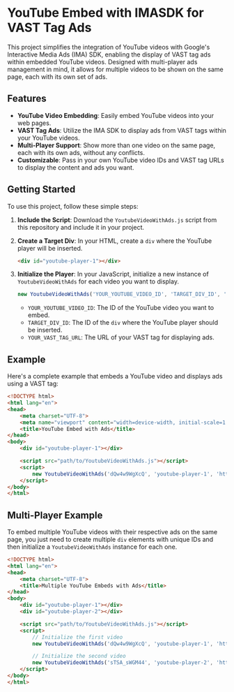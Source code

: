 # YouTube Embed with IMASDK for VAST Tag Ads

This project simplifies the integration of YouTube videos with Google's Interactive Media Ads (IMA) SDK, enabling the display of VAST tag ads within embedded YouTube videos. Designed with multi-player ads management in mind, it allows for multiple videos to be shown on the same page, each with its own set of ads.

## Features

- **YouTube Video Embedding**: Easily embed YouTube videos into your web pages.
- **VAST Tag Ads**: Utilize the IMA SDK to display ads from VAST tags within your YouTube videos.
- **Multi-Player Support**: Show more than one video on the same page, each with its own ads, without any conflicts.
- **Customizable**: Pass in your own YouTube video IDs and VAST tag URLs to display the content and ads you want.

## Getting Started

To use this project, follow these simple steps:

1. **Include the Script**: Download the `YoutubeVideoWithAds.js` script from this repository and include it in your project.

2. **Create a Target Div**: In your HTML, create a `div` where the YouTube player will be inserted.

    ```html
    <div id="youtube-player-1"></div>
    ```

3. **Initialize the Player**: In your JavaScript, initialize a new instance of `YoutubeVideoWithAds` for each video you want to display.

    ```javascript
    new YoutubeVideoWithAds('YOUR_YOUTUBE_VIDEO_ID', 'TARGET_DIV_ID', 'YOUR_VAST_TAG_URL');
    ```

    - `YOUR_YOUTUBE_VIDEO_ID`: The ID of the YouTube video you want to embed.
    - `TARGET_DIV_ID`: The ID of the `div` where the YouTube player should be inserted.
    - `YOUR_VAST_TAG_URL`: The URL of your VAST tag for displaying ads.

## Example

Here's a complete example that embeds a YouTube video and displays ads using a VAST tag:

```html
<!DOCTYPE html>
<html lang="en">
<head>
    <meta charset="UTF-8">
    <meta name="viewport" content="width=device-width, initial-scale=1.0">
    <title>YouTube Embed with Ads</title>
</head>
<body>
    <div id="youtube-player-1"></div>

    <script src="path/to/YoutubeVideoWithAds.js"></script>
    <script>
        new YoutubeVideoWithAds('dQw4w9WgXcQ', 'youtube-player-1', 'https://example.com/vast-tag-url.xml');
    </script>
</body>
</html>
```

## Multi-Player Example

To embed multiple YouTube videos with their respective ads on the same page, you just need to create multiple `div` elements with unique IDs and then initialize a `YoutubeVideoWithAds` instance for each one.

```html
<!DOCTYPE html>
<html lang="en">
<head>
    <meta charset="UTF-8">
    <title>Multiple YouTube Embeds with Ads</title>
</head>
<body>
    <div id="youtube-player-1"></div>
    <div id="youtube-player-2"></div>

    <script src="path/to/YoutubeVideoWithAds.js"></script>
    <script>
        // Initialize the first video
        new YoutubeVideoWithAds('dQw4w9WgXcQ', 'youtube-player-1', 'https://example.com/vast-tag-url-1.xml');

        // Initialize the second video
        new YoutubeVideoWithAds('sTSA_sWGM44', 'youtube-player-2', 'https://example.com/vast-tag-url-2.xml');
    </script>
</body>
</html>
```

